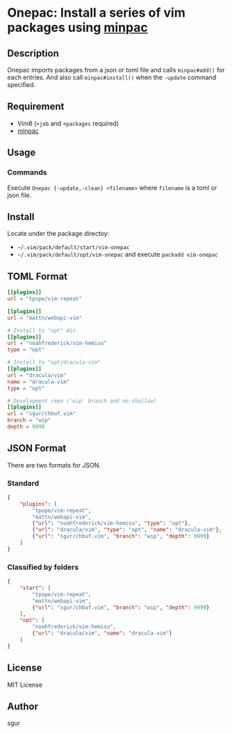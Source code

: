 Onepac: Install a series of vim packages using [minpac](https://github.com/k-takata/minpac)
=================

Description
-----------

Onepac imports packages from a json or toml file and calls `minpac#add()` for each entries.
And also call `minpac#install()` when the `-update` command specified.

Requirement
-----------

* Vim8 (`+job` and `+packages` required)
* [minpac](https://github.com/k-takata/minpac)

Usage
-----

### Commands

Execute `Onepac {-update,-clean} <filename>` where `filename` is a toml or json file.

Install
-------

Locate under the package directoy:

* `~/.vim/pack/default/start/vim-onepac`
* `~/.vim/pack/default/opt/vim-onepac` and execute `packadd vim-onepac`

TOML Format
-----------

```toml
[[plugins]]
url = "tpope/vim-repeat"

[[plugins]]
url = "mattn/webapi-vim"

# Install to "opt" dir
[[plugins]]
url = "noahfrederick/vim-hemisu"
type = "opt"

# Install to "opt/dracula-vim"
[[plugins]]
url = "dracula/vim"
name = "dracula-vim"
type = "opt"

# Development repo ('wip' branch and no-shallow)
[[plugins]]
url = "sgur/chbuf.vim"
branch = "wip"
depth = 9999
```

JSON Format
-----------

There are two formats for JSON.

### Standard
```json
{
    "plugins": [
        "tpope/vim-repeat",
        "mattn/webapi-vim",
        {"url": "noahfrederick/vim-hemisu", "type": "opt"},
        {"url": "dracula/vim", "type": "opt", "name": "dracula-vim"},
        {"url": "sgur/chbuf.vim", "branch": "wip", "depth": 9999}
    ]
}
```

### Classified by folders
```json
{
    "start": [
        "tpope/vim-repeat",
        "mattn/webapi-vim",
        {"url": "sgur/chbuf.vim", "branch": "wip", "depth": 9999}
    ],
    "opt": [
        "noahfrederick/vim-hemisu",
        {"url": "dracula/vim", "name": "dracula-vim"}
    ]
}
```

License
-------

MIT License

Author
------

sgur
